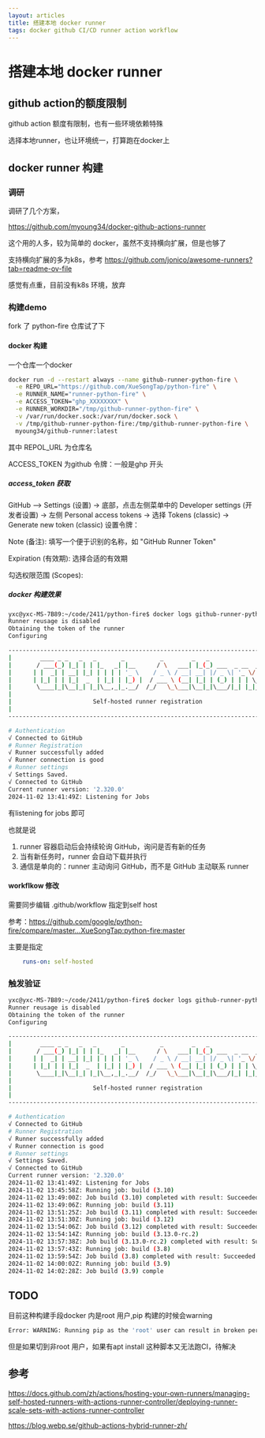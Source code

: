 ```yaml
---
layout: articles
title: 搭建本地 docker runner 
tags: docker github CI/CD runner action workflow
---
```


# 搭建本地 docker runner 

## github action的额度限制

github action 额度有限制，也有一些环境依赖特殊

选择本地runner，也让环境统一，打算跑在docker上

## docker runner 构建


### 调研
调研了几个方案，

https://github.com/myoung34/docker-github-actions-runner

这个用的人多，较为简单的 docker，虽然不支持横向扩展，但是也够了

支持横向扩展的多为k8s，参考 https://github.com/jonico/awesome-runners?tab=readme-ov-file

感觉有点重，目前没有k8s 环境，放弃


### 构建demo

fork 了 python-fire 仓库试了下

#### docker 构建

一个仓库一个docker

```bash
docker run -d --restart always --name github-runner-python-fire \
  -e REPO_URL="https://github.com/XueSongTap/python-fire" \
  -e RUNNER_NAME="runner-python-fire" \
  -e ACCESS_TOKEN="ghp_XXXXXXXX" \
  -e RUNNER_WORKDIR="/tmp/github-runner-python-fire" \
  -v /var/run/docker.sock:/var/run/docker.sock \
  -v /tmp/github-runner-python-fire:/tmp/github-runner-python-fire \
  myoung34/github-runner:latest
```


其中 REPOL_URL 为仓库名

ACCESS_TOKEN 为github 令牌：一般是ghp 开头


##### access_token 获取


GitHub —> Settings (设置) -> 底部，点击左侧菜单中的 Developer settings (开发者设置) ->  左侧 Personal access tokens -> 选择 Tokens (classic) ->  Generate new token (classic) 设置令牌：

Note (备注): 填写一个便于识别的名称，如 "GitHub Runner Token"

Expiration (有效期): 选择合适的有效期

勾选权限范围 (Scopes):

##### docker 构建效果


```bash
yxc@yxc-MS-7B89:~/code/2411/python-fire$ docker logs github-runner-python-fire
Runner reusage is disabled
Obtaining the token of the runner
Configuring

--------------------------------------------------------------------------------
|        ____ _ _   _   _       _          _        _   _                      |
|       / ___(_) |_| | | |_   _| |__      / \   ___| |_(_) ___  _ __  ___      |
|      | |  _| | __| |_| | | | | '_ \    / _ \ / __| __| |/ _ \| '_ \/ __|     |
|      | |_| | | |_|  _  | |_| | |_) |  / ___ \ (__| |_| | (_) | | | \__ \     |
|       \____|_|\__|_| |_|\__,_|_.__/  /_/   \_\___|\__|_|\___/|_| |_|___/     |
|                                                                              |
|                       Self-hosted runner registration                        |
|                                                                              |
--------------------------------------------------------------------------------

# Authentication
√ Connected to GitHub
# Runner Registration
√ Runner successfully added
√ Runner connection is good
# Runner settings
√ Settings Saved.
√ Connected to GitHub
Current runner version: '2.320.0'
2024-11-02 13:41:49Z: Listening for Jobs

```

有listening for jobs 即可

也就是说

1. runner 容器启动后会持续轮询 GitHub，询问是否有新的任务
2. 当有新任务时，runner 会自动下载并执行
3. 通信是单向的：runner 主动询问 GitHub，而不是 GitHub 主动联系 runner

#### workflkow 修改

需要同步编辑 .github/workflow  指定到self host

参考：https://github.com/google/python-fire/compare/master...XueSongTap:python-fire:master

主要是指定

```yaml
    runs-on: self-hosted
```

### 触发验证

```bash
yxc@yxc-MS-7B89:~/code/2411/python-fire$ docker logs github-runner-python-fire
Runner reusage is disabled
Obtaining the token of the runner
Configuring

--------------------------------------------------------------------------------
|        ____ _ _   _   _       _          _        _   _                      |
|       / ___(_) |_| | | |_   _| |__      / \   ___| |_(_) ___  _ __  ___      |
|      | |  _| | __| |_| | | | | '_ \    / _ \ / __| __| |/ _ \| '_ \/ __|     |
|      | |_| | | |_|  _  | |_| | |_) |  / ___ \ (__| |_| | (_) | | | \__ \     |
|       \____|_|\__|_| |_|\__,_|_.__/  /_/   \_\___|\__|_|\___/|_| |_|___/     |
|                                                                              |
|                       Self-hosted runner registration                        |
|                                                                              |
--------------------------------------------------------------------------------

# Authentication
√ Connected to GitHub
# Runner Registration
√ Runner successfully added
√ Runner connection is good
# Runner settings
√ Settings Saved.
√ Connected to GitHub
Current runner version: '2.320.0'
2024-11-02 13:41:49Z: Listening for Jobs
2024-11-02 13:45:58Z: Running job: build (3.10)
2024-11-02 13:49:00Z: Job build (3.10) completed with result: Succeeded
2024-11-02 13:49:06Z: Running job: build (3.11)
2024-11-02 13:51:25Z: Job build (3.11) completed with result: Succeeded
2024-11-02 13:51:30Z: Running job: build (3.12)
2024-11-02 13:54:06Z: Job build (3.12) completed with result: Succeeded
2024-11-02 13:54:14Z: Running job: build (3.13.0-rc.2)
2024-11-02 13:57:38Z: Job build (3.13.0-rc.2) completed with result: Succeeded
2024-11-02 13:57:43Z: Running job: build (3.8)
2024-11-02 13:59:54Z: Job build (3.8) completed with result: Succeeded
2024-11-02 14:00:02Z: Running job: build (3.9)
2024-11-02 14:02:28Z: Job build (3.9) comple
```

## TODO


目前这种构建手段docker 内是root 用户,pip 构建的时候会warning 

```bash
Error: WARNING: Running pip as the 'root' user can result in broken permissions and conflicting behaviour with the system package manager. It is recommended to use a virtual environment instead: https://pip.pypa.io/warnings/venv

```

但是如果切到非root 用户，如果有apt install 这种脚本又无法跑CI，待解决

## 参考

https://docs.github.com/zh/actions/hosting-your-own-runners/managing-self-hosted-runners-with-actions-runner-controller/deploying-runner-scale-sets-with-actions-runner-controller


https://blog.webp.se/github-actions-hybrid-runner-zh/
